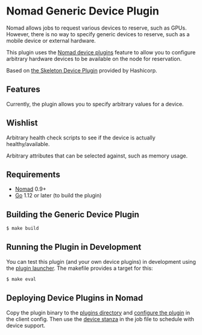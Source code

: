 Nomad Generic Device Plugin
==================

Nomad allows jobs to request various devices to reserve, such as GPUs.  However,
there is no way to specify generic devices to reserve, such as a mobile device
or external hardware.

This plugin uses the [Nomad device plugins](https://www.nomadproject.io/docs/internals/plugins/devices.html)
feature to allow you to configure arbitrary hardware devices to be available
on the node for reservation.

Based on [the Skeleton Device Plugin](https://github.com/hashicorp/nomad-skeleton-device-plugin)
provided by Hashicorp.

Features
--------

Currently, the plugin allows you to specify arbitrary values for a device.

Wishlist
--------

Arbitrary health check scripts to see if the device is actually healthy/available.

Arbitrary attributes that can be selected against, such as memory usage.

Requirements
------------

- [Nomad](https://www.nomadproject.io/downloads.html) 0.9+
- [Go](https://golang.org/doc/install) 1.12 or later (to build the plugin)

Building the Generic Device Plugin
----------------------------------

```sh
$ make build
```

Running the Plugin in Development
---------------------------------

You can test this plugin (and your own device plugins) in development using the
[plugin launcher](https://github.com/hashicorp/nomad/tree/master/plugins/shared/cmd/launcher). The makefile provides
a target for this:

```sh
$ make eval
```

Deploying Device Plugins in Nomad
---------------------------------

Copy the plugin binary to the
[plugins directory](https://www.nomadproject.io/docs/configuration/index.html#plugin_dir) and
[configure the plugin](https://www.nomadproject.io/docs/configuration/plugin.html) in the client config. Then use the
[device stanza](https://www.nomadproject.io/docs/job-specification/device.html) in the job file to schedule with
device support.
